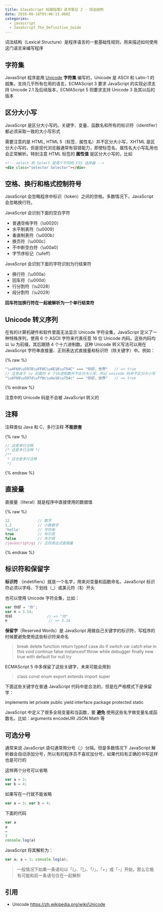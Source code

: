 ```yaml
---
title: 《JavaScript 权威指南》读书笔记 2 - 词法结构
date: 2016-06-16T05:06:13.000Z
categories:
  - javascript
  - JavaScript_The_Definitive_Guide
---
```


词法结构（Lexical Structure）是程序语言的一套基础性规则，用来描述如何使用这门语言来编写程序

<!--more-->

## 字符集

JavasSript 程序是用 [Unicode](https://zh.wikipedia.org/wiki/Unicode) __字符集__ 编写的，Unicode 是 ASCII 和 Latin-1 的超集，支持几乎所有在用的语言。ECMAScript 3 要求 JavaScript 的实现必须支持 Unicode 2.1 及后续版本，ECMAScript 5 则要求支持 Unicode 3 及其以后的版本

## 区分大小写

JavaScript 是区分大小写的。关键字、变量、函数名和所有的标识符（identifier）都必须采取一致的大小写形式

需要注意的是 HTML, HTML 5（标签、属性名）并不区分大小写，XHTML 是区分大小写的，但是现代浏览器通常有容错能力，即使标签名、属性名大小写乱用也会正常解析。特别注意 HTML 标签的 __属性值__ 是区分大小写的，比如

```html
<!-- select 和 Select 是两个不同的 CSS 选择器 -->
<div class="selector Selector"></div>
```

## 空格、换行和格式控制符号

JavaScript 会忽略程序中标识（token）之间的空格。多数情况下，JavaScript 会忽略换行符。

JavaScript 会识别下面的空白字符

* 普通空格字符（\u0020）
* 水平制表符（\u0009）
* 垂直制表符（\u000b）
* 换页符（\u000c）
* 不中断空白符（\u00a0）
* 字节序标记（\ufeff）

JavaScript 会识别下面的字符识别为行结束符

* 换行符（\u000a）
* 回车符（\u000d）
* 行分割符（\u2028）
* 段分割符（\u2029）

__回车符加换行符在一起被解析为一个单行结束符__

## Unicode 转义序列

在有的计算机硬件和软件里面无法显示 Unicode 字符全集，JavaScript 定义了一种特殊序列，使用 6 个 ASCII 字符来代表任意 16 位 Unicode 内码。这些内码均以 \u 为前缀，其后跟随 4 个十六进制数。这种 Unicode 转义写法可以用在 JavaScript 字符串直接量、正则表达式直接量和标识符（除关键字）中。例如：

{% raw %}
```javascript
"\u4F60\u597D\uFF0C\u4E16\u754C" === "你好，世界"   // => true
// 注意由于 \u 后面的 4 个16进制数并不区分大小写，所以 unicode 码并不区分大小写
"\u4f60\u597d\uff0c\u4e16\u754c" === "你好，世界"   // => true
```
{% endraw %}


注意中的 Unicode 码是不会被 JavaScript 转义的

## 注释

注释类似 Java 和 C，多行注释 __不能嵌套__

{% raw %}
```javascript
// 这是单行注释
/* 这是多行注释 */
/**
 * 这也是多行注释
 */
```
{% endraw %}

## 直接量

直接量（literal）就是程序中直接使用的数据值


{% raw %}
```javascript
12             // 数字
1.2            // 小数数字
'hello'        // 字符串
true           // 布尔真
false          // 布尔假
/javascript/gi // 正则表达式直接量
```
{% endraw %}

## 标识符和保留字

__标识符__ （indetifiers）就是一个名字，用来对变量和函数命名，JavaScript 标识符必须以字母、下划线（_）或美元符（$）开头

也可以使用 Unicode 字符全集，比如：

```javascript
var 你好 = '你';
var π = 3.14;
你好                // => "你"
π                   // => 3.14
```

__保留字__（Reserved Words）是 JavaScript 用做自己关键字的标识符，写程序的时候要避免使用这些标识符来命名

> break delete function return typeof case do if switch var catch else in this void continue false instanceof throw while debugger finally new true with default for null try

ECMAScript 5 中多保留了这些关键字，未来可能会用到

> class const enum export extends import super

下面这些关键字在普通 JavaScript 代码中是合法的，但是在严格模式下是保留字：

implements let private public yield interface package protected static

JavaScript 中定义了很多全局变量和当函数，要 __避免__ 使用这些名字做变量名或函数名，比如：arguments encodeURI JSON Math 等

## 可选分号

通常来说 JavaScript 语句通常用分号（;）分隔，但是多数情况下 JavaScript 解析器会自动添加分号，所以有的程序员不喜欢加分号，如果代码有正确的书写这样也是可行的

这样两个分号可以省略

```javascript
var a = 3;
var b = 4;
```

如果写在一行就不能省略

```javascript
var a = 3; var b = 4;
```

下面的代码

```javascript
var a
a
=
3
console.log(a)
```
JavaScript 将其解析为：

```javascript
var a; a = 3; console.log(a);
```

> 一般情况下如果一条语句以「(」、「[」、「/」，「+」或「-」开始，那么它极有可能和前一条语句合在一起解析

## 引用

* Unicode https://zh.wikipedia.org/wiki/Unicode